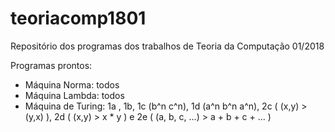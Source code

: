 # teoriacomp1801
Repositório dos programas dos trabalhos de Teoria da Computação 01/2018

Programas prontos:
* Máquina Norma: todos
* Máquina Lambda: todos
* Máquina de Turing: 1a , 1b, 1c (b^n c^n), 1d (a^n b^n a^n), 2c ( (x,y) > (y,x) ), 2d ( (x,y) > x * y ) e 2e ( (a, b, c, ...) > a + b + c + ... ) 
